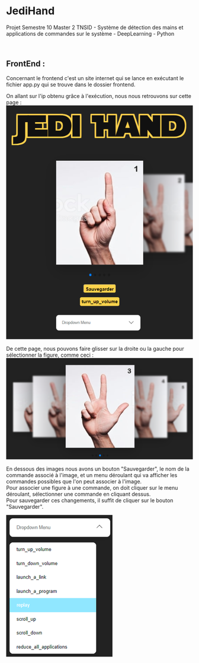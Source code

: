 # JediHand
Projet Semestre 10 Master 2 TNSID - Système de détection des mains et applications de commandes sur le système - DeepLearning - Python

<br />

## FrontEnd :
Concernant le frontend c'est un site internet qui se lance en exécutant le fichier app.py qui se trouve dans le dossier frontend.

On allant sur l'ip obtenu grâce à l'exécution, nous nous retrouvons sur cette page :
![Screenshot](images/general_look.png)

De cette page, nous pouvons faire glisser sur la droite ou la gauche pour sélectionner la figure, comme ceci :
![Screenshot](images/swipe.png)

En dessous des images nous avons un bouton "Sauvegarder", le nom de la commande associé à l'image, et un menu déroulant qui va afficher les commandes possibles que l'on peut associer à l'image.<br />
Pour associer une figure à une commande, on doit cliquer sur le menu déroulant, sélectionner une commande en cliquant dessus.<br />
Pour sauvegarder ces changements, il suffit de cliquer sur le bouton "Sauvegarder".

![Screenshot](images/selection.png)
